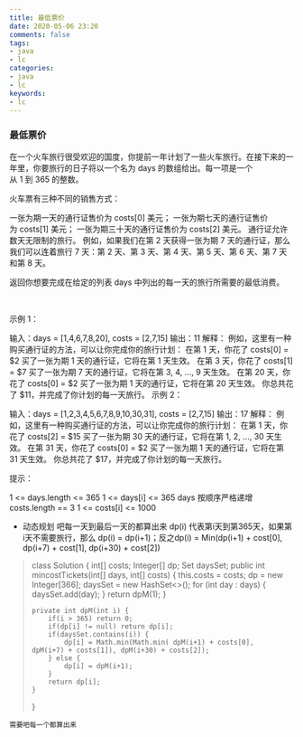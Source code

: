 ```yaml
---
title: 最低票价
date: 2020-05-06 23:20
comments: false
tags: 
- java
- lc
categories: 
- java
- lc
keywords:
- lc
---
```


### 最低票价

在一个火车旅行很受欢迎的国度，你提前一年计划了一些火车旅行。在接下来的一年里，你要旅行的日子将以一个名为 days 的数组给出。每一项是一个从 1 到 365 的整数。

火车票有三种不同的销售方式：

一张为期一天的通行证售价为 costs[0] 美元；
一张为期七天的通行证售价为 costs[1] 美元；
一张为期三十天的通行证售价为 costs[2] 美元。
通行证允许数天无限制的旅行。 例如，如果我们在第 2 天获得一张为期 7 天的通行证，那么我们可以连着旅行 7 天：第 2 天、第 3 天、第 4 天、第 5 天、第 6 天、第 7 天和第 8 天。

返回你想要完成在给定的列表 days 中列出的每一天的旅行所需要的最低消费。

 

示例 1：

输入：days = [1,4,6,7,8,20], costs = [2,7,15]
输出：11
解释： 
例如，这里有一种购买通行证的方法，可以让你完成你的旅行计划：
在第 1 天，你花了 costs[0] = $2 买了一张为期 1 天的通行证，它将在第 1 天生效。
在第 3 天，你花了 costs[1] = $7 买了一张为期 7 天的通行证，它将在第 3, 4, ..., 9 天生效。
在第 20 天，你花了 costs[0] = $2 买了一张为期 1 天的通行证，它将在第 20 天生效。
你总共花了 $11，并完成了你计划的每一天旅行。
示例 2：

输入：days = [1,2,3,4,5,6,7,8,9,10,30,31], costs = [2,7,15]
输出：17
解释：
例如，这里有一种购买通行证的方法，可以让你完成你的旅行计划： 
在第 1 天，你花了 costs[2] = $15 买了一张为期 30 天的通行证，它将在第 1, 2, ..., 30 天生效。
在第 31 天，你花了 costs[0] = $2 买了一张为期 1 天的通行证，它将在第 31 天生效。 
你总共花了 $17，并完成了你计划的每一天旅行。
 

提示：

1 <= days.length <= 365
1 <= days[i] <= 365
days 按顺序严格递增
costs.length == 3
1 <= costs[i] <= 1000

- 动态规划  吧每一天到最后一天的都算出来  dp(i) 代表第i天到第365天，如果第i天不需要旅行，那么 dp(i) = dp(i+1)；反之dp(i) = Min(dp(i+1) + cost[0], dp(i+7) + cost[1], dp(i+30) + cost[2])
> class Solution {
>     int[] costs;
>     Integer[] dp;
>     Set<Integer> daysSet;
>     public int mincostTickets(int[] days, int[] costs) {
>         this.costs = costs;
>         dp = new Integer[366];
>         daysSet = new HashSet<>();
>         for (int day : days) {
>             daysSet.add(day);
>         }
>         return dpM(1);
>     }
> 
>     private int dpM(int i) {
>         if(i > 365) return 0;
>         if(dp[i] != null) return dp[i];
>         if(daysSet.contains(i)) {
>             dp[i] = Math.min(Math.min( dpM(i+1) + costs[0],  dpM(i+7) + costs[1]), dpM(i+30) + costs[2]);
>         } else {
>             dp[i] = dpM(i+1);
>         }
>         return dp[i];
>     }
> }     
   
    需要吧每一个都算出来
